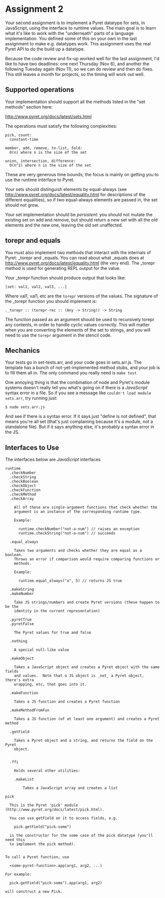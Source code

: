 # Assignment 2

Your second assignment is to implement a Pyret datatype for sets, in
JavaScript, using the interface to runtime values.  The main goal is to learn
what it's like to work with the "underneath" parts of a language
implementation.  You defined some of this on your own in the last assignment to
make e.g. datatypes work.  This assignment uses the real Pyret API to do the
build up a datatype.

Because the code review and fix-up worked well for the last assignment, I'd
like to have two deadlines: one next Thursday (Nov 6), and another the
following Tuesday again (Nov 11), so we can do review and then do fixes.  This
still leaves a month for projects, so the timing will work out well.


## Supported operations

Your implementation should support all the methods listed in the "set methods"
section here:

http://www.pyret.org/docs/latest/sets.html

The operations must satisfy the following complexities:

```
pick, count:
  constant-time

member, add, remove, to-list, fold:
  O(n) where n is the size of the set

union, intersection, difference:
  O(n^2) where n is the size of the set
```

These are very generous time bounds; the focus is mainly on getting you to use
the runtime interface to Pyret.

Your sets should distinguish elements by equal-always (see
http://www.pyret.org/docs/latest/equality.html for descriptions of the
different equalities), so if two equal-always elements are passed in, the set
should not grow.

Your set implementation should be _persistent_: you should not mutate the
existing set on add and remove, but should return a new set with all the old
elements and the new one, leaving the old set unaffected.

## torepr and equals

You must also implement two methods that interact with the internals of Pyret:
_torepr and _equals.  You can read about what _equals does at
http://www.pyret.org/docs/latest/equality.html (the very end).  The _torepr
method is used for generating REPL output for the value.

Your _torepr function should produce output that looks like:

```
[set: val1, val2, val3, ...]
```

Where val1, val1, etc are the `torepr` versions of the values.  The signature
of the _torepr function you should implement is:

```
._torepr :: (torepr-rec :: (Any -> String)) -> String
```

The function passed as an argument should be used to recursively torepr any
contents, in order to handle cyclic values correctly.  This will matter when
you are converting the elements of the set to strings, and you will need to use
the `torepr` argument in the stencil code.

## Mechanics

Your tests go in set-tests.arr, and your code goes in sets.arr.js.  The
template has a bunch of not-yet-implemented method stubs, and your job is to
fill them all in.  The only command you really need is `make test`.

One annoying thing is that the combination of node and Pyret's module systems
doesn't really tell you what's going on if there is a _JavaScript_ syntax error
in a file.  So if you see a message like `couldn't load module sets.arr`, try
running just:

```
$ node sets.arr.js
```

And see if there is a syntax error.  If it says just "define is not defined",
that means you're all set (that's just complaining because it's a module, not a
standalone file).  But if it says anything else, it's probably a syntax error
in the JS.

## Interfaces to Use

The interfaces below are _JavaScript_ interfaces

```
runtime
  .checkNumber
  .checkString
  .checkBoolean
  .checkObject
  .checkFunction
  .checkMethod
  .checkArray

    All of these are single-argument functions that check whether the
    argument is an instance of the corresponding runtime type.

    Example:

      runtime.checkNumber("not-a-num") // raises an exception
      runtime.checkString("not-a-num") // succeeds

  .equal_always 

    Takes two arguments and checks whether they are equal as a boolean.
    Throws an error if comparison would require comparing functions or
    methods.

    Example:

      runtime.equal_always("a", 5) // returns JS true

  .makeString
  .makeNumber

    Take JS strings/numbers and create Pyret versions (these happen to be the
    identity in the current representation)

  .pyretTrue
  .pyretFalse

    The Pyret values for true and false

  .nothing

    A special null-like value

  .makeObject

    Takes a JavaScript object and creates a Pyret object with the same fields
    and values.  Note that a JS object is _not_ a Pyret object, there's extra
    wrapping, etc, that goes into it.

  .makeFunction

    Takes a JS function and creates a Pyret function

  .makeMethodFromFun

    Takes a JS function (of at least one argument) and creates a Pyret method

  .getField

    Takes a Pyret object and a string, and returns the field on the Pyret
    object.


  .ffi
      
    Holds several other utilities:

    .makeList

        Takes a JavaScript array and creates a list

pick

  This is the Pyret 'pick' module (http://www.pyret.org/docs/latest/pick.html).

  You can use getField on it to access fields, e.g.

    pick.getField("pick-some")

  is the constructor for the some case of the pick datatype (you'll need this
  to implement the pick method).


To call a Pyret function, use

  <some-pyret-function>.app(arg1, arg2, ...)

For example:

  pick.getField("pick-some").app(arg1, arg2)

will construct a new Pick.
```

